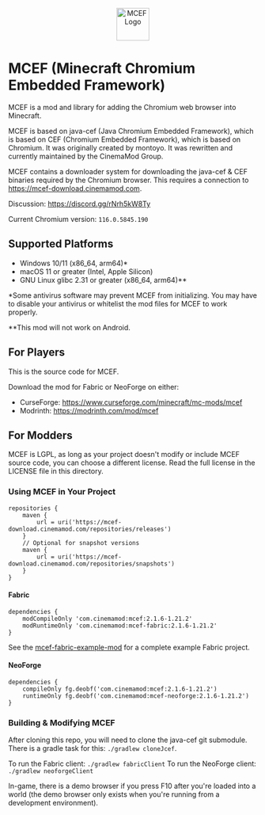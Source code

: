 <p align="center">
  <img src="https://github.com/CinemaMod/mcef/assets/30220598/938896d7-2589-49df-8f82-29266c64dfb7" alt="MCEF Logo" style="width:66px;height:66px;">
</p>

# MCEF (Minecraft Chromium Embedded Framework)
MCEF is a mod and library for adding the Chromium web browser into Minecraft.

MCEF is based on java-cef (Java Chromium Embedded Framework), which is based on CEF (Chromium Embedded Framework), which is based on Chromium. It was originally created by montoyo. It was rewritten and currently maintained by the CinemaMod Group.

MCEF contains a downloader system for downloading the java-cef & CEF binaries required by the Chromium browser. This requires a connection to https://mcef-download.cinemamod.com.

Discussion: https://discord.gg/rNrh5kW8Ty

Current Chromium version: `116.0.5845.190`

## Supported Platforms
- Windows 10/11 (x86_64, arm64)*
- macOS 11 or greater (Intel, Apple Silicon)
- GNU Linux glibc 2.31 or greater (x86_64, arm64)**

*Some antivirus software may prevent MCEF from initializing. You may have to disable your antivirus or whitelist the mod files for MCEF to work properly.

**This mod will not work on Android.

## For Players
This is the source code for MCEF.

Download the mod for Fabric or NeoForge on either:
- CurseForge: https://www.curseforge.com/minecraft/mc-mods/mcef
- Modrinth: https://modrinth.com/mod/mcef

## For Modders
MCEF is LGPL, as long as your project doesn't modify or include MCEF source code, you can choose a different license. Read the full license in the LICENSE file in this directory.

### Using MCEF in Your Project
```
repositories {
    maven {
        url = uri('https://mcef-download.cinemamod.com/repositories/releases')
    }
    // Optional for snapshot versions
    maven {
        url = uri('https://mcef-download.cinemamod.com/repositories/snapshots')
    }
}
```
#### Fabric
```
dependencies {
    modCompileOnly 'com.cinemamod:mcef:2.1.6-1.21.2'
    modRuntimeOnly 'com.cinemamod:mcef-fabric:2.1.6-1.21.2'
}
```
See the [mcef-fabric-example-mod](https://github.com/CinemaMod/mcef-fabric-example-mod) for a complete example Fabric project.

#### NeoForge
```
dependencies {
    compileOnly fg.deobf('com.cinemamod:mcef:2.1.6-1.21.2')
    runtimeOnly fg.deobf('com.cinemamod:mcef-neoforge:2.1.6-1.21.2')
}
```
### Building & Modifying MCEF
After cloning this repo, you will need to clone the java-cef git submodule. There is a gradle task for this: `./gradlew cloneJcef`.

To run the Fabric client: `./gradlew fabricClient`
To run the NeoForge client: `./gradlew neoforgeClient`

In-game, there is a demo browser if you press F10 after you're loaded into a world (the demo browser only exists when you're running from a development environment).
